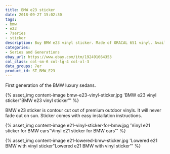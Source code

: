 ```yaml
---
title: BMW e23 sticker
date: 2018-09-27 15:02:30
tags:
- bmw
- e23
- 7series
- sticker
description: Buy BMW e23 vinyl sticker. Made of ORACAL 651 vinyl. Available in different colors.
categories:
- Series and Generations
ebay_url: https://www.ebay.com/itm/192491664353
col_class: col-sm-6 col-lg-4 col-xl-3
data_groups: 7er
product_id: ST_BMW_E23
---
```


First generation of the BMW luxury sedans.

<!-- more -->
{% asset_img content-image bmw-e23-vinyl-sticker.jpg 'BMW e23 vinyl sticker"BMW e23 vinyl sticker"' %}

BMW e23 sticker is contour cut out of premium outdoor vinyls. It will never fade out on sun. Sticker comes with easy installation instructions. 

{% asset_img content-image e21-vinyl-sticker-for-bmw.jpg 'Vinyl e21 sticker for BMW cars"Vinyl e21 sticker for BMW cars"' %}

{% asset_img content-image e21-lowered-bmw-sticker.jpg 'Lowered e21 BMW with vinyl sticker"Lowered e21 BMW with vinyl sticker"' %}
